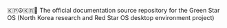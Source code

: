 🇰🇵️☮️🇰🇷️📖️ The official documentation source repository for the Green Star OS (North Korea research and Red Star OS desktop environment project)
